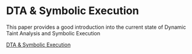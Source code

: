 # DTA & Symbolic Execution

This paper provides a good introduction into the current state of Dynamic Taint Analysis and
Symbolic Execution


[DTA & Symbolic Execution](https://users.ece.cmu.edu/~aavgerin/papers/Oakland10.pdf)

